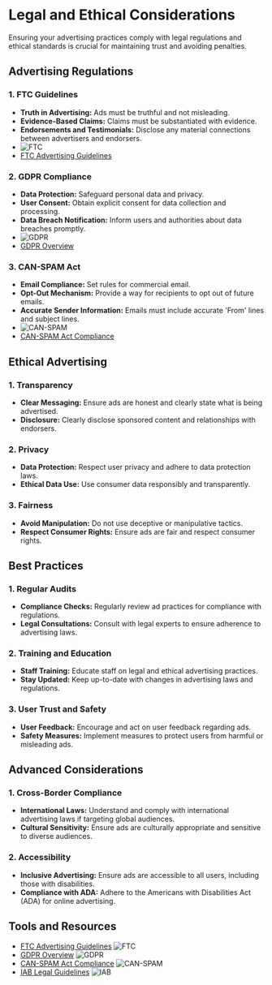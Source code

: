 # Legal and Ethical Considerations

Ensuring your advertising practices comply with legal regulations and ethical standards is crucial for maintaining trust and avoiding penalties.

## Advertising Regulations

### 1. FTC Guidelines
- **Truth in Advertising:** Ads must be truthful and not misleading.
- **Evidence-Based Claims:** Claims must be substantiated with evidence.
- **Endorsements and Testimonials:** Disclose any material connections between advertisers and endorsers.
- ![FTC](https://upload.wikimedia.org/wikipedia/commons/5/54/Federal_Trade_Commission_seal.svg)
- [FTC Advertising Guidelines](https://www.ftc.gov/tips-advice/business-center/advertising-and-marketing)

### 2. GDPR Compliance
- **Data Protection:** Safeguard personal data and privacy.
- **User Consent:** Obtain explicit consent for data collection and processing.
- **Data Breach Notification:** Inform users and authorities about data breaches promptly.
- ![GDPR](https://upload.wikimedia.org/wikipedia/commons/6/6a/GDPR_Logo.svg)
- [GDPR Overview](https://gdpr.eu/)

### 3. CAN-SPAM Act
- **Email Compliance:** Set rules for commercial email.
- **Opt-Out Mechanism:** Provide a way for recipients to opt out of future emails.
- **Accurate Sender Information:** Emails must include accurate 'From' lines and subject lines.
- ![CAN-SPAM](https://upload.wikimedia.org/wikipedia/commons/0/0b/CAN-SPAM_Act_Logo.png)
- [CAN-SPAM Act Compliance](https://www.ftc.gov/tips-advice/business-center/guidance/can-spam-act-compliance-guide-business)

## Ethical Advertising

### 1. Transparency
- **Clear Messaging:** Ensure ads are honest and clearly state what is being advertised.
- **Disclosure:** Clearly disclose sponsored content and relationships with endorsers.

### 2. Privacy
- **Data Protection:** Respect user privacy and adhere to data protection laws.
- **Ethical Data Use:** Use consumer data responsibly and transparently.

### 3. Fairness
- **Avoid Manipulation:** Do not use deceptive or manipulative tactics.
- **Respect Consumer Rights:** Ensure ads are fair and respect consumer rights.

## Best Practices

### 1. Regular Audits
- **Compliance Checks:** Regularly review ad practices for compliance with regulations.
- **Legal Consultations:** Consult with legal experts to ensure adherence to advertising laws.

### 2. Training and Education
- **Staff Training:** Educate staff on legal and ethical advertising practices.
- **Stay Updated:** Keep up-to-date with changes in advertising laws and regulations.

### 3. User Trust and Safety
- **User Feedback:** Encourage and act on user feedback regarding ads.
- **Safety Measures:** Implement measures to protect users from harmful or misleading ads.

## Advanced Considerations

### 1. Cross-Border Compliance
- **International Laws:** Understand and comply with international advertising laws if targeting global audiences.
- **Cultural Sensitivity:** Ensure ads are culturally appropriate and sensitive to diverse audiences.

### 2. Accessibility
- **Inclusive Advertising:** Ensure ads are accessible to all users, including those with disabilities.
- **Compliance with ADA:** Adhere to the Americans with Disabilities Act (ADA) for online advertising.

## Tools and Resources
- [FTC Advertising Guidelines](https://www.ftc.gov/tips-advice/business-center/advertising-and-marketing) ![FTC](https://upload.wikimedia.org/wikipedia/commons/5/54/Federal_Trade_Commission_seal.svg)
- [GDPR Overview](https://gdpr.eu/) ![GDPR](https://upload.wikimedia.org/wikipedia/commons/6/6a/GDPR_Logo.svg)
- [CAN-SPAM Act Compliance](https://www.ftc.gov/tips-advice/business-center/guidance/can-spam-act-compliance-guide-business) ![CAN-SPAM](https://upload.wikimedia.org/wikipedia/commons/0/0b/CAN-SPAM_Act_Logo.png)
- [IAB Legal Guidelines](https://www.iab.com/guidelines/) ![IAB](https://upload.wikimedia.org/wikipedia/commons/3/3e/IAB_Logo.svg)